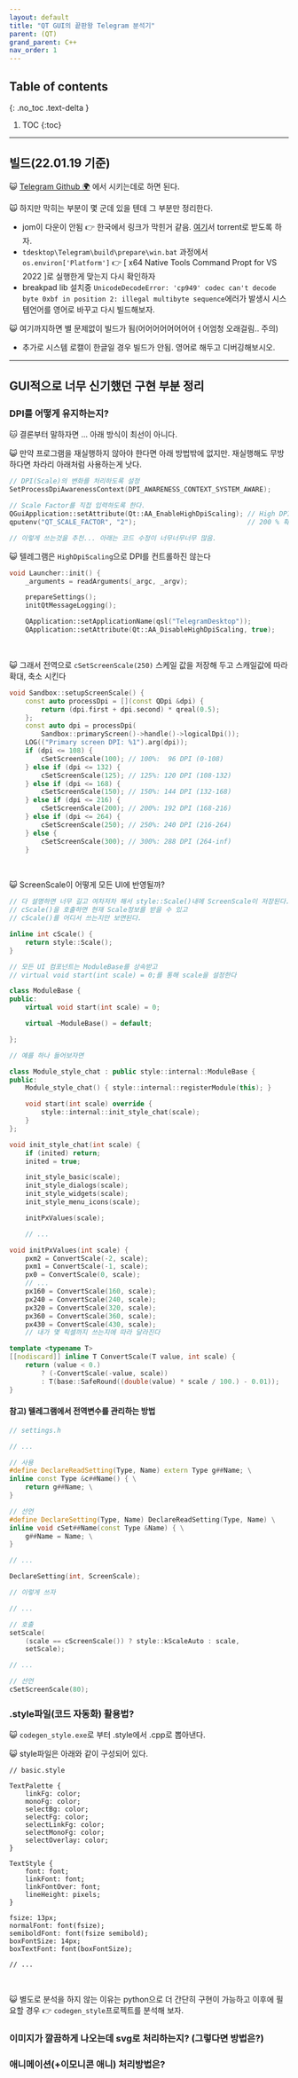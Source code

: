```yaml
---
layout: default
title: "QT GUI의 끝판왕 Telegram 분석기"
parent: (QT)
grand_parent: C++
nav_order: 1
---
```


## Table of contents
{: .no_toc .text-delta }

1. TOC
{:toc}

---

## 빌드(22.01.19 기준)

😺 [Telegram Github 🌍](https://github.com/telegramdesktop/tdesktop) 에서 시키는데로 하면 된다.

🙀 하지만 막히는 부분이 몇 군데 있을 텐데 그 부분만 정리한다.

* jom이 다운이 안됨 👉 한국에서 링크가 막힌거 같음. [여기](https://download.qt.io/official_releases/jom/jom.zip.mirrorlist)서 torrent로 받도록 하자.
* `tdesktop\Telegram\build\prepare\win.bat` 과정에서 `os.environ['Platform']` 👉 [ x64 Native Tools Command Propt for VS 2022 ]로 실행한게 맞는지 다시 확인하자
* breakpad lib 설치중 `UnicodeDecodeError: 'cp949' codec can't decode byte 0xbf in position 2: illegal multibyte sequence`에러가 발생시 시스템언어를 영어로 바꾸고 다시 빌드해보자.

😺 여기까지하면 별 문제없이 빌드가 됨(어어어어어어어어ㅓ어엄청 오래걸림.. 주의)

* 추가로 시스템 로캘이 한글일 경우 빌드가 안됨. 영어로 해두고 디버깅해보시오.

---

## GUI적으로 너무 신기했던 구현 부분 정리

### DPI를 어떻게 유지하는지?

🐱 결론부터 말하자면 ... 아래 방식이 최선이 아니다.

😺 만약 프로그램을 재실행하지 않아야 한다면 아래 방법밖에 없지만. 재실행해도 무방하다면 차라리 아래처럼 사용하는게 낫다.

```cpp
// DPI(Scale)의 변화를 처리하도록 설정
SetProcessDpiAwarenessContext(DPI_AWARENESS_CONTEXT_SYSTEM_AWARE);

// Scale Factor를 직접 입력하도록 한다.
QGuiApplication::setAttribute(Qt::AA_EnableHighDpiScaling);	// High DPI 쓴다고 선언
qputenv("QT_SCALE_FACTOR", "2");							// 200 % 확대

// 이렇게 쓰는것을 추천... 아래는 코드 수정이 너무너무너무 많음.
```

😺 텔레그램은 `HighDpiScaling`으로 DPI를 컨트롤하진 않는다

```cpp
void Launcher::init() {
	_arguments = readArguments(_argc, _argv);

	prepareSettings();
	initQtMessageLogging();

	QApplication::setApplicationName(qsl("TelegramDesktop"));
	QApplication::setAttribute(Qt::AA_DisableHighDpiScaling, true);
```

<br>

😺 그래서 전역으로 `cSetScreenScale(250)` 스케일 값을 저장해 두고 스캐일값에 따라 확대, 축소 시킨다

```cpp
void Sandbox::setupScreenScale() {
	const auto processDpi = [](const QDpi &dpi) {
		return (dpi.first + dpi.second) * qreal(0.5);
	};
	const auto dpi = processDpi(
		Sandbox::primaryScreen()->handle()->logicalDpi());
	LOG(("Primary screen DPI: %1").arg(dpi));
	if (dpi <= 108) {
		cSetScreenScale(100); // 100%:  96 DPI (0-108)
	} else if (dpi <= 132) {
		cSetScreenScale(125); // 125%: 120 DPI (108-132)
	} else if (dpi <= 168) {
		cSetScreenScale(150); // 150%: 144 DPI (132-168)
	} else if (dpi <= 216) {
		cSetScreenScale(200); // 200%: 192 DPI (168-216)
	} else if (dpi <= 264) {
		cSetScreenScale(250); // 250%: 240 DPI (216-264)
	} else {
		cSetScreenScale(300); // 300%: 288 DPI (264-inf)
	}
```

<br>

😺 ScreenScale이 어떻게 모든 UI에 반영될까?

```cpp
// 다 설명하면 너무 길고 여차저차 해서 style::Scale()내에 ScreenScale이 저장된다.
// cScale()을 호출하면 현재 Scale정보를 받을 수 있고
// cScale()를 어디서 쓰는지만 보면된다.

inline int cScale() {
	return style::Scale();
}
```

```cpp
// 모든 UI 컴포넌트는 ModuleBase를 상속받고
// virtual void start(int scale) = 0;를 통해 scale을 설정한다

class ModuleBase {
public:
	virtual void start(int scale) = 0;

	virtual ~ModuleBase() = default;

};
```

```cpp
// 예를 하나 들어보자면

class Module_style_chat : public style::internal::ModuleBase {
public:
	Module_style_chat() { style::internal::registerModule(this); }

	void start(int scale) override {
		style::internal::init_style_chat(scale);
	}
};
```

```cpp
void init_style_chat(int scale) {
	if (inited) return;
	inited = true;

	init_style_basic(scale);
	init_style_dialogs(scale);
	init_style_widgets(scale);
	init_style_menu_icons(scale);

	initPxValues(scale);

    // ...
```

```cpp
void initPxValues(int scale) {
	pxm2 = ConvertScale(-2, scale);
	pxm1 = ConvertScale(-1, scale);
	px0 = ConvertScale(0, scale);
    // ...
    px160 = ConvertScale(160, scale);
	px240 = ConvertScale(240, scale);
	px320 = ConvertScale(320, scale);
	px360 = ConvertScale(360, scale);
	px430 = ConvertScale(430, scale);
    // 내가 몇 픽셀까지 쓰는지에 따라 달라진다
```

```cpp
template <typename T>
[[nodiscard]] inline T ConvertScale(T value, int scale) {
	return (value < 0.)
		? (-ConvertScale(-value, scale))
		: T(base::SafeRound((double(value) * scale / 100.) - 0.01));
}
```

#### 참고) 텔레그램에서 전역변수를 관리하는 방법

```cpp
// settings.h

// ...

// 사용
#define DeclareReadSetting(Type, Name) extern Type g##Name; \
inline const Type &c##Name() { \
	return g##Name; \
}

// 선언
#define DeclareSetting(Type, Name) DeclareReadSetting(Type, Name) \
inline void cSet##Name(const Type &Name) { \
	g##Name = Name; \
}

// ...

DeclareSetting(int, ScreenScale);
```

```cpp
// 이렇게 쓰자

// ...

// 호출
setScale(
    (scale == cScreenScale()) ? style::kScaleAuto : scale,
    setScale);

// ...

// 선언
cSetScreenScale(80);
```

### .style파일(코드 자동화) 활용법?

😺 `codegen_style.exe`로 부터 .style에서 .cpp로 뽑아낸다.

😺 style파일은 아래와 같이 구성되어 있다.

```
// basic.style

TextPalette {
	linkFg: color;
	monoFg: color;
	selectBg: color;
	selectFg: color;
	selectLinkFg: color;
	selectMonoFg: color;
	selectOverlay: color;
}

TextStyle {
	font: font;
	linkFont: font;
	linkFontOver: font;
	lineHeight: pixels;
}

fsize: 13px;
normalFont: font(fsize);
semiboldFont: font(fsize semibold);
boxFontSize: 14px;
boxTextFont: font(boxFontSize);

// ...
```

<br>

😺 별도로 분석을 하지 않는 이유는 python으로 더 간단히 구현이 가능하고 이후에 필요할 경우 👉 `codegen_style`프로젝트를 분석해 보자.

### 이미지가 깔끔하게 나오는데 svg로 처리하는지? (그렇다면 방법은?)

### 애니메이션(+이모니콘 애니) 처리방법은?


